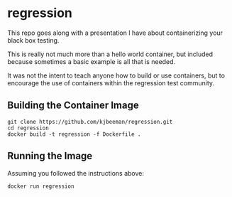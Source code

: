 # regression

This repo goes along with a presentation I have about containerizing your black box testing. 

This is really not much more than a hello world container, but included because sometimes a basic example is all that is needed. 

It was not the intent to teach anyone how to build or use containers, but to encourage the use of containers within the regression test community.

## Building the Container Image


```
git clone https://github.com/kjbeeman/regression.git
cd regression
docker build -t regression -f Dockerfile .
```

## Running the Image

Assuming you followed the instructions above:

```
docker run regression
```
